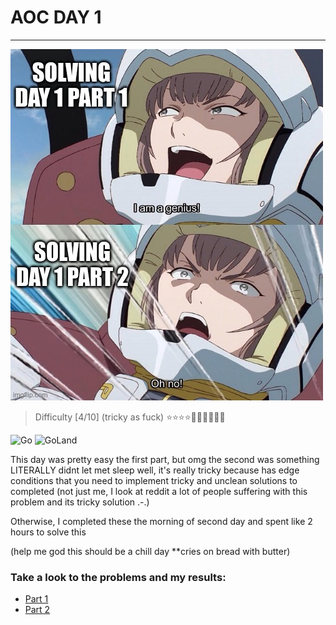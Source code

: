 # AOC DAY 1

---

![oh_no](https://github.com/AriDevK/AdventOfCode/blob/main/2023/day1/assets/oh_no.jpg)
> Difficulty [4/10] (tricky as fuck) ⭐⭐⭐⭐🤡️🤡️🤡🤡🤡🤡️ 

![Go](https://img.shields.io/badge/go-%2300ADD8.svg?style=for-the-badge&logo=go&logoColor=white)
![GoLand](https://img.shields.io/badge/GoLand-0f0f0f?&style=for-the-badge&logo=goland&logoColor=white)


This day was pretty easy the first part, but omg the second was something LITERALLY didnt let met sleep well,
it's really tricky because has edge conditions that you need to implement tricky and unclean solutions to completed
(not just me, I look at reddit a lot of people suffering with this problem and its tricky solution .-.)

Otherwise, I completed these the morning of second day and spent like 2 hours to solve this

(help me god this should be a chill day **cries on bread with butter)

### Take a look to the problems and my results:
- [Part 1](./part_one.md)
- [Part 2](./part_two.md)
